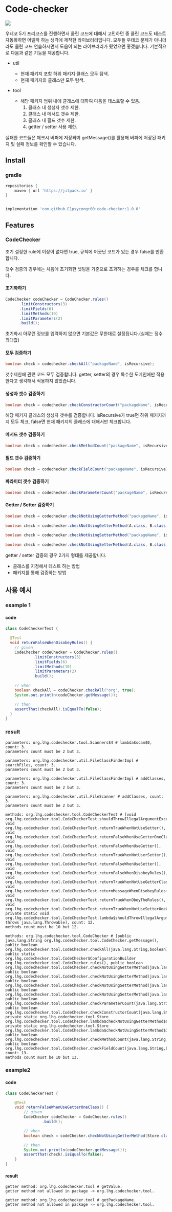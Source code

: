 
# Code-checker
[![](https://jitpack.io/v/E1psycongr00/code-checker.svg)](https://jitpack.io/#E1psycongr00/code-checker)


우테코 5기 프리코스를 진행하면서 클린 코드에 대해서 고민하던 중 클린 코드도 테스트 자동화하면 어떨까 하는 생각에 제작한 라이브러리입니다.
모두들 우테코 문제가 아니더라도 클린 코드 연습하시면서 도움이 되는 라이브러리가 됬었으면 좋겠습니다. 기본적으로 다음과 같은 기능을 제공합니다.

- util
  - 현재 패키지 포함 하위 패키지 클래스 모두 탐색.
  - 현재 패키지의 클래스만 모두 탐색.

- tool
  - 해당 패키지 범위 내에 클래스에 대하여 다음을 테스트할 수 있음.
    1. 클래스 내 생성자 갯수 제한.
    2. 클래스 내 메서드 갯수 제한.
    3. 클래스 내 필드 갯수 제한.
    4. getter / setter 사용 제한.

실패한 코드들은 체크시 버퍼에 저장되며 getMessage()를 활용해 버퍼에 저장된 패키지 및 실패 정보를 확인할 수 있습니다.

## Install

### gradle

```groovy
repositories {
    maven { url 'https://jitpack.io' }
}


implementation 'com.github.E1psycongr00:code-checker:1.0.0'
```

## Features

### CodeChecker

초기 설정한 rule에 이상이 없다면 true, 규칙에 어긋난 코드가 있는 경우 false를 반환합니다.

갯수 검증의 경우에는 처음에 초기화한 셋팅을 기준으로 초과하는 경우를 체크를 합니다.

#### 초기화하기

```java
CodeChecker codeChecker = CodeChecker.rules()
      .limitConstructors(3)
      .limitFields(6)
      .limitMethods(10)
      .limitParameters(2)
      .build();
```

초기화시 아무런 정보를 입력하지 않으면 기본값은 무한대로 설정됩니다.(실제는 정수 최대값)

#### 모두 검증하기

```java
boolean check = codechecker.checkAll("packageName", isRecursive);
```

갯수제한에 관련 코드 모두 검증합니다. getter, setter의 경우 특수한 도메인에만 적용한다고 생각해서 적용하지 않았습니다.



#### 생성자 갯수 검증하기

```java
boolean check = codechecker.checkConstructorCount("packageName", isRecursive);
```

해당 패키지 클래스의 생성자 갯수를 검증합니다. isRecursive가 true면 하위 패키지까지 모두 체크,
false면 현재 패키지의 클래스에 대해서만 체크합니다.

#### 메서드 갯수 검증하기

```java
boolean check = codechecker.checkMethodCount("packageName", isRecursive);
```

#### 필드 갯수 검증하기

```java
boolean check = codechecker.checkFieldCount("packageName", isRecursive);
```

#### 파라미터 갯수 검증하기

```java
boolean check = codechecker.checkParameterCount("packageName", isRecursive);
```

#### Getter / Setter 검증하기

```java
boolean check = codechecker.checkNotUsingGetterMethod("packageName", isRecursive);
        
boolean check = codechecker.checkNotUsingGetterMethod(A.class, B.class, C.class);
        
boolean check = codechecker.checkNotUsingSetterMethod("packageName", isRecursive);
        
boolean check = codechecker.checkNotUsingSetterMethod(A.class, B.class, C.class);
```
getter / setter 검증의 경우 2가지 형태를 제공합니다. 
- 클래스를 지정해서 테스트 하는 방법
- 패키지를 통해 검증하는 방법


## 사용 예시




### example 1

#### code

```java
class CodeCheckerTest {
    
  @Test
  void returnFalseWhenDisobeyRules() {
    // given
    CodeChecker codeChecker = CodeChecker.rules()
            .limitConstructors(3)
            .limitFields(6)
            .limitMethods(10)
            .limitParameters(2)
            .build();

    // when
    boolean checkAll = codeChecker.checkAll("org", true);
    System.out.println(codeChecker.getMessage());

    // then
    assertThat(checkAll).isEqualTo(false);
  }
}
```

### result

```text
parameters: org.lhg.codechecker.tool.Scanners$4 # lambda$scan$0, count: 3.
parameters count must be 2 but 3.

parameters: org.lhg.codechecker.util.FileClassFinderImpl # searchFiles, count: 3.
parameters count must be 2 but 3.

parameters: org.lhg.codechecker.util.FileClassFinderImpl # addClasses, count: 3.
parameters count must be 2 but 3.

parameters: org.lhg.codechecker.util.FileScanner # addClasses, count: 3.
parameters count must be 2 but 3.

methods: org.lhg.codechecker.tool.CodeCheckerTest # [void org.lhg.codechecker.tool.CodeCheckerTest.shouldThrowIllegalArgumentExceptionWhenInputInvalidPackagePath(), void org.lhg.codechecker.tool.CodeCheckerTest.returnTrueWhenNotUseSetter(), void org.lhg.codechecker.tool.CodeCheckerTest.returnFalseWhenUseGetterOneClass(), void org.lhg.codechecker.tool.CodeCheckerTest.returnFalseWhenUseGetter(), void org.lhg.codechecker.tool.CodeCheckerTest.returnTrueWhenNotUserSetter(), void org.lhg.codechecker.tool.CodeCheckerTest.returnFalseWhenUseSetter(), void org.lhg.codechecker.tool.CodeCheckerTest.returnFalseWhenDisobeyRules(), void org.lhg.codechecker.tool.CodeCheckerTest.returnTrueWhenNotUseGetterClasses(), void org.lhg.codechecker.tool.CodeCheckerTest.returnMessageWhenDisobeyRules(), void org.lhg.codechecker.tool.CodeCheckerTest.returnTrueWhenObeyTheRules(), void org.lhg.codechecker.tool.CodeCheckerTest.returnTrueWhenNotUseSetterOneClass(), private static void org.lhg.codechecker.tool.CodeCheckerTest.lambda$shouldThrowIllegalArgumentExceptionWhenInputInvalidPackagePath$0(org.lhg.codechecker.tool.CodeChecker) throws java.lang.Throwable], count: 12.
methods count must be 10 but 12.

methods: org.lhg.codechecker.tool.CodeChecker # [public java.lang.String org.lhg.codechecker.tool.CodeChecker.getMessage(), public boolean org.lhg.codechecker.tool.CodeChecker.checkAll(java.lang.String,boolean), public static org.lhg.codechecker.tool.CodeChecker$ConfigurationBuilder org.lhg.codechecker.tool.CodeChecker.rules(), public boolean org.lhg.codechecker.tool.CodeChecker.checkNotUsingGetterMethod(java.lang.Class[]), public boolean org.lhg.codechecker.tool.CodeChecker.checkNotUsingGetterMethod(java.lang.String,boolean), public boolean org.lhg.codechecker.tool.CodeChecker.checkNotUsingSetterMethod(java.lang.String,boolean), public boolean org.lhg.codechecker.tool.CodeChecker.checkNotUsingSetterMethod(java.lang.Class[]), public boolean org.lhg.codechecker.tool.CodeChecker.checkParameterCount(java.lang.String,boolean), public boolean org.lhg.codechecker.tool.CodeChecker.checkConstructorCount(java.lang.String,boolean), private static org.lhg.codechecker.tool.Store org.lhg.codechecker.tool.CodeChecker.lambda$checkNotUsingGetterMethod$0(java.lang.Class), private static org.lhg.codechecker.tool.Store org.lhg.codechecker.tool.CodeChecker.lambda$checkNotUsingSetterMethod$1(java.lang.Class), public boolean org.lhg.codechecker.tool.CodeChecker.checkMethodCount(java.lang.String,boolean), public boolean org.lhg.codechecker.tool.CodeChecker.checkFieldCount(java.lang.String,boolean)], count: 13.
methods count must be 10 but 13.
```

### example2

#### code

```java
class CodeCheckerTest {

    @Test
    void returnFalseWhenUseGetterOneClass() {
        // given
        CodeChecker codeChecker = CodeChecker.rules()
                .build();

        // when
        boolean check = codeChecker.checkNotUsingGetterMethod(Store.class);

        // then
        System.out.println(codeChecker.getMessage());
        assertThat(check).isEqualTo(false);
    }
}
```

#### result

```text
getter method: org.lhg.codechecker.tool # getValue.
getter method not allowed in package -> org.lhg.codechecker.tool.

getter method: org.lhg.codechecker.tool # getPackageName.
getter method not allowed in package -> org.lhg.codechecker.tool.
```